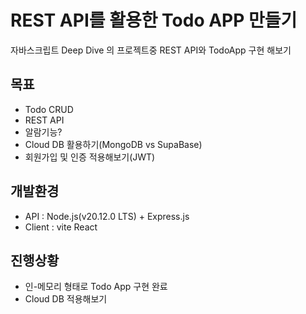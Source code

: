 # REST API를 활용한 Todo APP 만들기

자바스크립트 Deep Dive 의 프로젝트중 REST API와 TodoApp 구현 해보기

## 목표
- Todo CRUD
- REST API
- 알람기능?
- Cloud DB 활용하기(MongoDB vs SupaBase)
- 회원가입 및 인증 적용해보기(JWT)

## 개발환경
- API : Node.js(v20.12.0 LTS) + Express.js
- Client : vite React

## 진행상황
- 인-메모리 형태로 Todo App 구현 완료
- Cloud DB 적용해보기